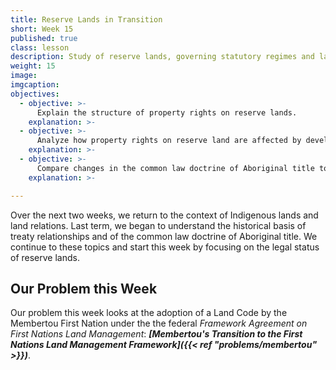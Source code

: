 ```yaml
---
title: Reserve Lands in Transition
short: Week 15
published: true
class: lesson
description: Study of reserve lands, governing statutory regimes and land reform options.
weight: 15
image: 
imgcaption: 
objectives:
  - objective: >-
      Explain the structure of property rights on reserve lands.
    explanation: >-
  - objective: >-
      Analyze how property rights on reserve land are affected by development of a Land Code under the FAFNLMA. 
    explanation: >-
  - objective: >-
      Compare changes in the common law doctrine of Aboriginal title to mid-century.
    explanation: >- 

---
```


Over the next two weeks, we return to the context of Indigenous lands and land relations. Last term, we began to understand the historical basis of treaty relationships and of the common law doctrine of Aboriginal title. We continue to these topics and start this week by focusing on the legal status of reserve lands. 

## Our Problem this Week

Our problem this week looks at the adoption of a Land Code by the Membertou First Nation under the  the federal *Framework Agreement on First Nations Land Management*: ***[Membertou's Transition to the First Nations Land Management Framework]({{< ref "problems/membertou" >}})***.